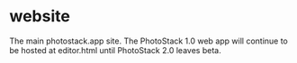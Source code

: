 # website

The main photostack.app site. The PhotoStack 1.0 web app will continue to be hosted at editor.html until PhotoStack 2.0 leaves beta.
